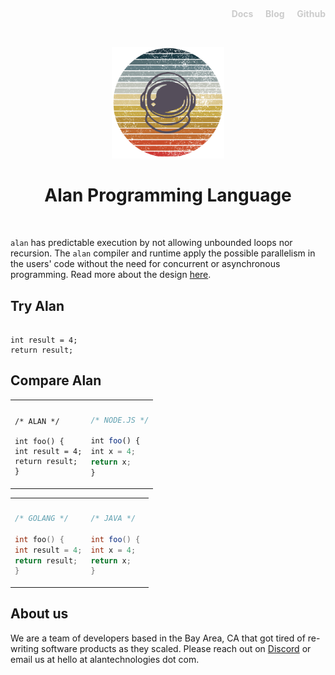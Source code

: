 &nbsp;

<!--- NavBar --->
<div style="text-align: right">
  <span>
    <a style="text-align: right; text-decoration: none; color: #cccccc;" href="https://docs.alantechnologies.com">
      <b>Docs</b>
    </a>
  </span>
  &nbsp;
  &nbsp;
  <span>
    <a style="text-align: right; text-decoration: none; color: #cccccc;" href="https://docs.alantechnologies.com">
      <b>Blog</b>
    </a>
  </span>
  &nbsp;
  &nbsp;
  <span>
    <a style="text-align: right; text-decoration: none; color: #cccccc;" href="https://github.com/alantech">
      <b>Github</b>
    </a>
  </span>
</div>

&nbsp;

<center>
  <img src="alan-logo.png" alt="drawing" width="180"/>
  <h1>Alan Programming Language</h1>
</center>

&nbsp;

`alan` has predictable execution by not allowing unbounded loops nor recursion.
The `alan` compiler and runtime apply the possible parallelism in the users' code without the need for concurrent or asynchronous programming.
Read more about the design [here]().

## Try Alan

```rust,editable,ignore,mdbook-runnable

int result = 4;
return result;
```

## Compare Alan

<table style="width: 100%;">
<tr>
<th></th>
<th></th>
</tr>
<tr>
<td>

```rust,ignore
/* ALAN */

int foo() {
int result = 4;
return result;
}
```

</td>
<td>

```javascript
/* NODE.JS */

int foo() {
int x = 4;
return x;
}
```

</td>
</tr>
</table>

<table style="width: 100%;">
<tr>
<th></th>
<th></th>
</tr>
<tr>
<td>

```go
/* GOLANG */

int foo() {
int result = 4;
return result;
}
```

</td>
<td>

```java
/* JAVA */

int foo() { 
int x = 4;
return x;
}
```

</td>
</tr>
</table>

## About us

We are a team of developers based in the Bay Area, CA that got tired of re-writing software products as they scaled.
Please reach out on [Discord](https://discord.gg/XatB9we) or email us at hello at alantechnologies dot com.